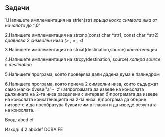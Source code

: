 ## Задачи

 1.Напишете имплементация на strlen(str)
*връща колко символа има от началото до ‘\0’*

 2.Напишете имплементация на strcmp(const char *str1, const char *str2)
*сравнява 2 символни низа (> , = , <)*

 3.Напишете имплементация на strcat(destination,source)
 *конкатенация*

 4.Напишете имплементация на strcpy(destination, source)
 *копира source в destination*

 5.Напишете програма, която проверява дали дадена дума е палиндром

 6.Напишете програма, която приема 2 символни низа, които съдържат само малки букви('a' - 'z')
  а)програмата да изведе на конзолата дължината на 2-та низа разделени с интервал
  б)програмата да изведе на конзолата конкатенацията на 2-та низа.
  в)програма да обърне низовете и да преобразува буквите им в главни и да изведе резултата на конзолата.

  Вход:
  abcd
  ef

  Изход:
  4 2
  abcdef
  DCBA FE

